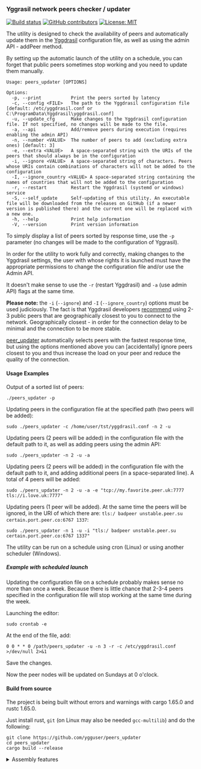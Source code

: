### Yggrasil network peers checker / updater

[![Build status](https://github.com/ygguser/peers_updater/actions/workflows/Build+Release.yml/badge.svg)](https://github.com/ygguser/peers_updater/actions/workflows/Build+Release.yml) 
[![GitHub contributors](https://img.shields.io/github/contributors/ygguser/peers_updater)](https://github.com/ygguser/peers_updater/graphs/contributors)
[![License: MIT](https://img.shields.io/github/license/ygguser/peers_updater)](/LICENSE)

The utility is designed to check the availability of peers and automatically update them in the [Yggdrasil](https://yggdrasil-network.github.io/) configuration file, as well as using the admin API - addPeer method.

By setting up the automatic launch of the utility on a schedule, you can forget that public peers sometimes stop working and you need to update them manually.

```
Usage: peers_updater [OPTIONS]

Options:
  -p, --print           Print the peers sorted by latency
  -c, --config <FILE>   The path to the Yggdrasil configuration file [default: /etc/yggdrasil.conf or C:\ProgramData\Yggdrasil\yggdrasil.conf]
  -u, --update_cfg      Make changes to the Yggdrasil configuration file. If not specified, no changes will be made to the file.
  -a, --api             Add/remove peers during execution (requires enabling the admin API)
  -n, --number <VALUE>  The number of peers to add (excluding extra ones) [default: 3]
  -e, --extra <VALUE>   A space-separated string with the URIs of the peers that should always be in the configuration
  -i, --ignore <VALUE>  A space-separated string of characters. Peers whose URIs contain combinations of characters will not be added to the configuration
  -I, --ignore_country <VALUE> A space-separated string containing the names of countries that will not be added to the configuration
  -r, --restart         Restart the Yggdrasil (systemd or windows) service
  -S, --self_update     Self-updating of this utility. An executable file will be downloaded from the releases on GitHub (if a newer version is published there) and the current one will be replaced with a new one.
  -h, --help            Print help information
  -V, --version         Print version information
```

To simply display a list of peers sorted by response time, use the `-p` parameter (no changes will be made to the configuration of Yggrasil).

In order for the utility to work fully and correctly, making changes to the Yggdrasil settings, the user with whose rights it is launched must have the appropriate permissions to change the configuration file and/or use the Admin API.

It doesn't make sense to use the `-r` (restart Yggdrasil) and `-a` (use admin API) flags at the same time.

**Please note:** the `-i` (`--ignore`) and `-I` (`--ignore_country`) options must be used judiciously. The fact is that Yggdrasil developers [recommend](https://github.com/yggdrasil-network/public-peers#how-do-i-pick-peers) using 2-3 public peers that are geographically closest to you to connect to the network. Geographically closest - in order for the connection delay to be minimal and the connection to be more stable.

[peer_updater](https://github.com/ygguser/peers_updater) automatically selects peers with the fastest response time, but using the options mentioned above you can [accidentally] ignore peers closest to you and thus increase the load on your peer and reduce the quality of the connection.

#### Usage Examples

Output of a sorted list of peers:

```
./peers_updater -p
```

Updating peers in the configuration file at the specified path (two peers will be added):

```
sudo ./peers_updater -c /home/user/tst/yggdrasil.conf -n 2 -u
```

Updating peers (2 peers will be added) in the configuration file with the default path to it, as well as adding peers using the admin API:

```
sudo ./peers_updater -n 2 -u -a
```

Updating peers (2 peers will be added) in the configuration file with the default path to it, and adding additional peers (in a space-separated line). A total of 4 peers will be added:

```
sudo ./peers_updater -n 2 -u -a -e "tcp://my.favorite.peer.uk:7777 tls://i.love.uk:7777"
```

Updating peers (1 peer will be added). At the same time the peers will be ignored, in the URI of which there are: `tls:/ badpeer unstable.peer.su certain.port.peer.co:6767 1337`:

```
sudo ./peers_updater -n 1 -u -i "tls:/ badpeer unstable.peer.su certain.port.peer.co:6767 1337"
```

The utility can be run on a schedule using cron (Linux) or using another scheduler (Windows).

##### Example with scheduled launch
Updating the configuration file on a schedule probably makes sense no more than once a week. Because there is little chance that 2-3-4 peers specified in the configuration file will stop working at the same time during the week.

Launching the editor:
```
sudo crontab -e
```

At the end of the file, add: 
```
0 0 * * 0 /path/peers_updater -u -n 3 -r -c /etc/yggdrasil.conf >/dev/null 2>&1
```
Save the changes.

Now the peer nodes will be updated on Sundays at 0 o'clock.

#### Build from source

The project is being built without errors and warnings with cargo 1.65.0 and rustc 1.65.0.

Just install rust, `git` (on Linux may also be needed `gcc-multilib`) and do the following: 

```
git clone https://github.com/ygguser/peers_updater
cd peers_updater
cargo build --release
```

<details><summary>Assembly features</summary>

##### Configuring functionality during assembly

By default, the project will assemble with all the functionality described above, but it is possible to disable the functions you do not need and thereby slightly reduce the size of the executable file.

For example:

```
cargo build --release --no-default-features --features "update_cfg self_updating"
```

Possible values of the features parameter:

- `updating_cfg` - updating the Yggdrasil configuration file
- `using_api` - using the API to update peers
- `self_updating` - the possibility of self-updating

This is how the options help for a program compiled with the `--no-default-features` option looks like:

```
Usage: peers_updater [OPTIONS]

Options:
  -p, --print                   Print the peers sorted by latency. When using this parameter, all other parameters will be ignored.
  -i, --ignore <VALUE>          A space-separated string of characters. Peers whose URIs contain combinations of this characters will not be added to the configuration
  -I, --ignore_country <VALUE>  A space-separated string containing the names of countries that will not be added to the configuration
  -h, --help                    Print help
  -V, --version                 Print version
```
</details>
